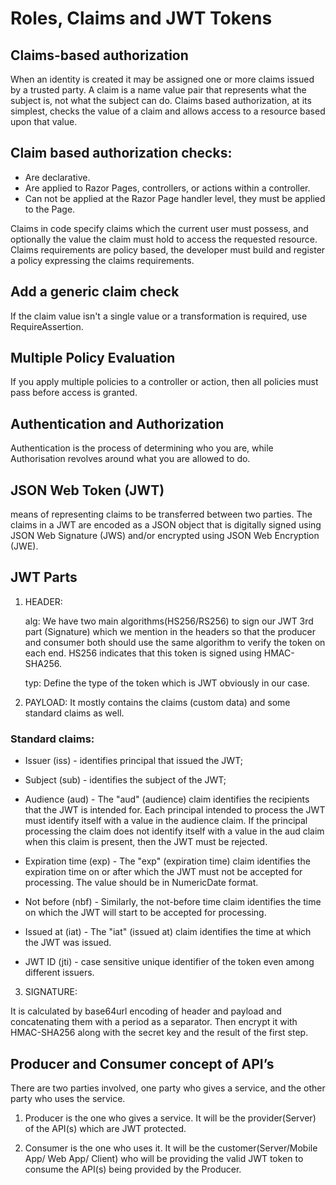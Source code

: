 # Roles, Claims and JWT Tokens

## Claims-based authorization

When an identity is created it may be assigned one or more claims issued by a trusted party. A claim is a name value pair that represents what the subject is, not what the subject can do.
Claims based authorization, at its simplest, checks the value of a claim and allows access to a resource based upon that value.

## Claim based authorization checks:

- Are declarative.
- Are applied to Razor Pages, controllers, or actions within a controller.
- Can not be applied at the Razor Page handler level, they must be applied to the Page.

Claims in code specify claims which the current user must possess, and optionally the value the claim must hold to access the requested resource. Claims requirements are policy based, the developer must build and register a policy expressing the claims requirements.

## Add a generic claim check

If the claim value isn't a single value or a transformation is required, use RequireAssertion.

## Multiple Policy Evaluation

If you apply multiple policies to a controller or action, then all policies must pass before access is granted.

## Authentication and Authorization

Authentication is the process of determining who you are, while Authorisation revolves around what you are allowed to do.

## JSON Web Token (JWT)

means of representing claims to be transferred between two parties. The claims in a JWT are encoded as a JSON object that is digitally signed using JSON Web Signature (JWS) and/or encrypted using JSON Web Encryption (JWE).

## JWT Parts

1.  HEADER:

    alg: We have two main algorithms(HS256/RS256) to sign our JWT 3rd part (Signature) which we mention in the headers so that the producer and consumer both should use the same algorithm to verify the token on each end. HS256 indicates that this token is signed using HMAC-SHA256.

    typ: Define the type of the token which is JWT obviously in our case.

2. PAYLOAD: It mostly contains the claims (custom data) and some standard claims as well.

### Standard claims:

- Issuer (iss) - identifies principal that issued the JWT;

- Subject (sub) - identifies the subject of the JWT;

- Audience (aud) - The "aud" (audience) claim identifies the recipients that the JWT is intended for. Each principal intended to process the JWT must identify itself with a value in the audience claim. If the principal processing the claim does not identify itself with a value in the aud claim when this claim is present, then the JWT must be rejected.

- Expiration time (exp) - The "exp" (expiration time) claim identifies the expiration time on or after which the JWT must not be accepted for processing. The value should be in NumericDate format.

- Not before (nbf) - Similarly, the not-before time claim identifies the time on which the JWT will start to be accepted for processing.

- Issued at (iat) - The "iat" (issued at) claim identifies the time at which the JWT was issued.

- JWT ID (jti) - case sensitive unique identifier of the token even among different issuers.

3. SIGNATURE: 

It is calculated by base64url encoding of header and payload and concatenating them with a period as a separator. Then encrypt it with HMAC-SHA256 along with the secret key and the result of the first step.

## Producer and Consumer concept of API’s 

There are two parties involved, one party who gives a service, and the other party who uses the service.

1. Producer is the one who gives a service. It will be the provider(Server) of the API(s) which are JWT protected.

2. Consumer is the one who uses it. It will be the customer(Server/Mobile App/ Web App/ Client) who will be providing the valid JWT token to consume the API(s) being provided by the Producer.

